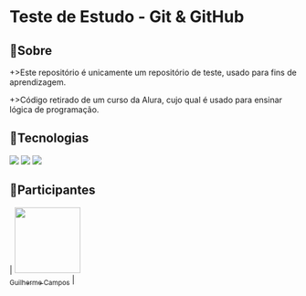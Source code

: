 <h1>Teste de Estudo - Git & GitHub</h1>

<h2>📄Sobre</h2>
<p>+>Este repositório é unicamente um repositório de teste, usado para fins de aprendizagem.</p>
<p>+>Código retirado de um curso da Alura, cujo qual é usado para ensinar lógica de programação.</p>

## 🚀Tecnologias
<div>
  <img src="https://img.shields.io/badge/HTML-239120?style=for-the-badge&logo=html5&logoColor=white">

  <img src="https://img.shields.io/badge/CSS-239120?&style=for-the-badge&logo=css3&logoColor=white">
  
  <img src="https://img.shields.io/badge/JavaScript-F7DF1E?style=for-the-badge&logo=javascript&logoColor=black">
</div>

## 👤Participantes

| [<img loading="lazy" src="https://avatars.githubusercontent.com/u/127144065?v=4" width=115><br><sub>Guilherme Campos</sub>](https://github.com/guifCampos) |
